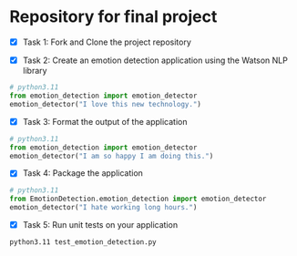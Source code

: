 # Repository for final project

- [x] Task 1: Fork and Clone the project repository

- [x] Task 2: Create an emotion detection application using the Watson NLP library
```py
# python3.11
from emotion_detection import emotion_detector
emotion_detector("I love this new technology.")
```

- [x] Task 3: Format the output of the application
```py
# python3.11
from emotion_detection import emotion_detector
emotion_detector("I am so happy I am doing this.")
```

- [X] Task 4: Package the application
```py
# python3.11
from EmotionDetection.emotion_detection import emotion_detector
emotion_detector("I hate working long hours.")
```

- [x] Task 5: Run unit tests on your application
```bash
python3.11 test_emotion_detection.py
```
